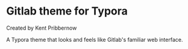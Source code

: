# Gitlab theme for Typora
Created by Kent Pribbernow

A Typora theme that looks and feels like Gitlab's familiar web interface. 

